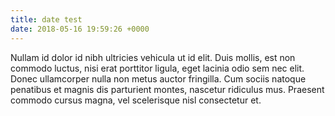 ```yaml
---
title: date test
date: 2018-05-16 19:59:26 +0000
---
```

Nullam id dolor id nibh ultricies vehicula ut id elit. Duis mollis, est non commodo luctus, nisi erat porttitor ligula, eget lacinia odio sem nec elit. Donec ullamcorper nulla non metus auctor fringilla. Cum sociis natoque penatibus et magnis dis parturient montes, nascetur ridiculus mus. Praesent commodo cursus magna, vel scelerisque nisl consectetur et.